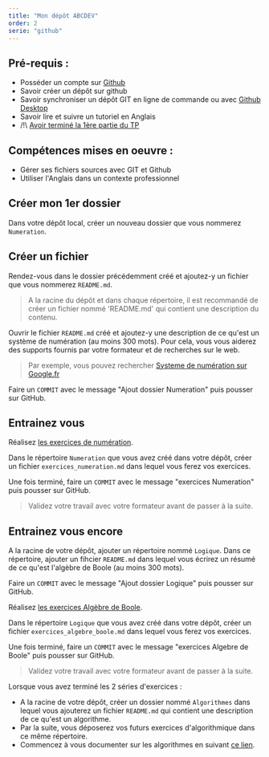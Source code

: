 ```yaml
---
title: "Mon dépôt ABCDEV"
order: 2
serie: "github"
---
```


## Pré-requis : 
- Posséder un compte sur [Github](https://github.com)
- Savoir créer un dépôt sur github
- Savoir synchroniser un dépôt GIT en ligne de commande ou avec [Github Desktop](https://desktop.github.com)
- Savoir lire et suivre un tutoriel en Anglais
- /!\ [Avoir terminé la 1ère partie du TP](./01-training-repository/)


## Compétences mises en oeuvre : 
- Gérer ses fichiers sources avec GIT et Github
- Utiliser l'Anglais dans un contexte professionnel

## Créer mon 1er dossier

Dans votre dépôt local, créer un nouveau dossier que vous nommerez `Numeration`.

## Créer un fichier 

Rendez-vous dans le dossier précédemment créé et ajoutez-y un fichier que vous nommerez `README.md`.

> A la racine du dépôt et dans chaque répertoire, il est recommandé de créer un fichier nommé 'README.md' qui contient une description du contenu.

Ouvrir le fichier `README.md` créé et ajoutez-y une description de ce qu'est un système de numération (au moins 300 mots). Pour cela, vous vous aiderez des supports fournis par votre formateur et de recherches sur le web.

> Par exemple, vous pouvez rechercher [Systeme de numération sur Google.fr](https://www.google.com/search?q=Systeme+de+num%C3%A9ration)

Faire un `COMMIT` avec le message "Ajout dossier Numeration" puis pousser sur GitHub.

## Entrainez vous

Réalisez [les exercices de numération](/tp/algorithmes/introduction/01-numeration).

Dans le répertoire `Numeration` que vous avez créé dans votre dépôt, créer un fichier `exercices_numeration.md` dans lequel vous ferez vos exercices.

Une fois terminé, faire un `COMMIT` avec le message "exercices Numeration" puis pousser sur GitHub.

> Validez votre travail avec votre formateur avant de passer à la suite.


## Entrainez vous encore

A la racine de votre dépôt, ajouter un répertoire nommé `Logique`. Dans ce répertoire, ajouter un fihcier `README.md` dans lequel vous écrirez un résumé de ce qu'est l'algèbre de Boole (au moins 300 mots).

Faire un `COMMIT` avec le message "Ajout dossier Logique" puis pousser sur GitHub.

Réalisez [les exercices Algèbre de Boole](/tp/algorithmes/introduction/02-algebre-boole).

Dans le répertoire `Logique` que vous avez créé dans votre dépôt, créer un fichier `exercices_algebre_boole.md` dans lequel vous ferez vos exercices.

Une fois terminé, faire un `COMMIT` avec le message "exercices Algebre de Boole" puis pousser sur GitHub.

> Validez votre travail avec votre formateur avant de passer à la suite.

Lorsque vous avez terminé les 2 séries d'exercices :

- A la racine de votre dépôt, créer un dossier nommé `Algorithmes` dans lequel vous ajouterez un fichier `README.md` qui contient une description de ce qu'est un algorithme.
- Par la suite, vous déposerez vos futurs exercices d'algorithmique dans ce même répertoire.
- Commencez à vous documenter sur les algorithmes en suivant [ce lien](/tp/algorithmes/introduction/).
